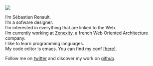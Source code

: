 <div class="figure">
<img src="http://www.gravatar.com/avatar/37a4f3c85d56f03864c98dd0a9c61a1a?s=300&amp;d=blank" />
</div>
<p>I’m Sébastien Renault.<br />I’m a sofware designer.<br />I’m interested in everything that are linked to the Web.<br />I’m currently working at <a href="http://zenexity.com">Zenexity</a>, a french Web Oriented Architecture company.<br />I like to learn programming languages.<br />My code editor is emacs. You can find my conf <a href="https://github.com/srenault/emacsconf">[here]</a>.</p>
<p>Follow me on <a href="http://twitter.com/srenaultcontact">twitter</a> and discover my work on <a href="http://github.com/srenault">github</a>.</p>